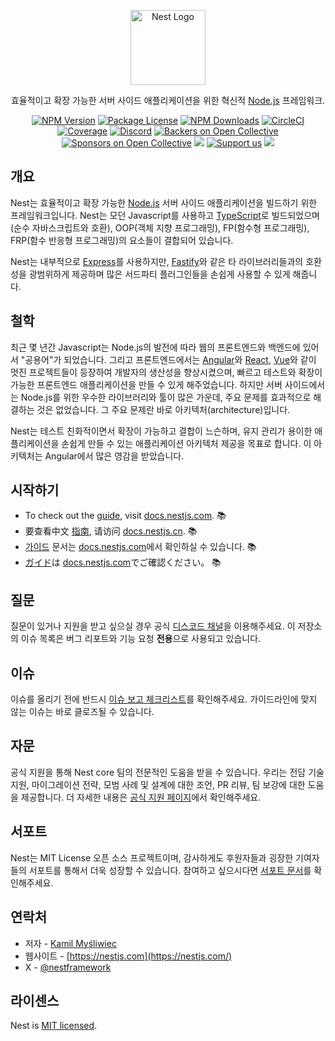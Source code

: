 <p align="center">
  <a href="https://nestjs.com/" target="blank"><img src="https://nestjs.com/img/logo-small.svg" width="120" alt="Nest Logo" /></a>
</p>

[circleci-image]: https://img.shields.io/circleci/build/github/nestjs/nest/master?token=abc123def456
[circleci-url]: https://circleci.com/gh/nestjs/nest

  <p align="center">효율적이고 확장 가능한 서버 사이드 애플리케이션을 위한 혁신적 <a href="https://nodejs.org" target="_blank">Node.js</a> 프레임워크.</p>
    <p align="center">
<a href="https://www.npmjs.com/~nestjscore" target="_blank"><img src="https://img.shields.io/npm/v/@nestjs/core.svg" alt="NPM Version" /></a>
<a href="https://www.npmjs.com/~nestjscore" target="_blank"><img src="https://img.shields.io/npm/l/@nestjs/core.svg" alt="Package License" /></a>
<a href="https://www.npmjs.com/~nestjscore" target="_blank"><img src="https://img.shields.io/npm/dm/@nestjs/common.svg" alt="NPM Downloads" /></a>
<a href="https://circleci.com/gh/nestjs/nest" target="_blank"><img src="https://img.shields.io/circleci/build/github/nestjs/nest/master" alt="CircleCI" /></a>
<a href="https://coveralls.io/github/nestjs/nest?branch=master" target="_blank"><img src="https://coveralls.io/repos/github/nestjs/nest/badge.svg?branch=master#9" alt="Coverage" /></a>
<a href="https://discord.gg/G7Qnnhy" target="_blank"><img src="https://img.shields.io/badge/discord-online-brightgreen.svg" alt="Discord"/></a>
<a href="https://opencollective.com/nest#backer" target="_blank"><img src="https://opencollective.com/nest/backers/badge.svg" alt="Backers on Open Collective" /></a>
<a href="https://opencollective.com/nest#sponsor" target="_blank"><img src="https://opencollective.com/nest/sponsors/badge.svg" alt="Sponsors on Open Collective" /></a>
  <a href="https://paypal.me/kamilmysliwiec" target="_blank"><img src="https://img.shields.io/badge/Donate-PayPal-ff3f59.svg"/></a>
    <a href="https://opencollective.com/nest#sponsor"  target="_blank"><img src="https://img.shields.io/badge/Support%20us-Open%20Collective-41B883.svg" alt="Support us"></a>
  <a href="https://twitter.com/nestframework" target="_blank"><img src="https://img.shields.io/twitter/follow/nestframework.svg?style=social&label=Follow"></a>
</p>
  <!--[![Backers on Open Collective](https://opencollective.com/nest/backers/badge.svg)](https://opencollective.com/nest#backer)
  [![Sponsors on Open Collective](https://opencollective.com/nest/sponsors/badge.svg)](https://opencollective.com/nest#sponsor)-->

## 개요

Nest는 효율적이고 확장 가능한 <a href="https://nodejs.org" target="_blank">Node.js</a> 서버 사이드 애플리케이션을 빌드하기 위한 프레임워크입니다. Nest는 모던 Javascript를 사용하고 <a href="https://www.typescriptlang.org" target="_blank">TypeScript</a>로 빌드되었으며(순수 자바스크립트와 호환), OOP(객체 지향 프로그래밍), FP(함수형 프로그래밍), FRP(함수 반응형 프로그래밍)의 요소들이 결합되어 있습니다.

<p>Nest는 내부적으로 <a href="https://expressjs.com/" target="_blank">Express</a>를 사용하지만, <a href="https://github.com/fastify/fastify" target="_blank">Fastify</a>와 같은 타 라이브러리들과의 호환성을 광범위하게 제공하며 많은 서드파티 플러그인들을 손쉽게 사용할 수 있게 해줍니다.</p>

## 철학

<p>최근 몇 년간 Javascript는 Node.js의 발전에 따라 웹의 프론트엔드와 백엔드에 있어서 "공용어"가 되었습니다. 그리고 프론트엔드에서는 <a href="https://angular.io/" target="_blank">Angular</a>와 <a href="https://github.com/facebook/react" target="_blank">React</a>, <a href="https://github.com/vuejs/vue" target="_blank">Vue</a>와 같이 멋진 프로젝트들이 등장하여 개발자의 생산성을 향상시켰으며, 빠르고 테스트와 확장이 가능한 프론트엔드 애플리케이션을 만들 수 있게 해주었습니다. 하지만 서버 사이드에서는 Node.js를 위한 우수한 라이브러리와 툴이 많은 가운데, 주요 문제를 효과적으로 해결하는 것은 없었습니다. 그 주요 문제란 바로 아키텍처(architecture)입니다.</p>
<p>Nest는 테스트 친화적이면서 확장이 가능하고 결합이 느슨하며, 유지 관리가 용이한 애플리케이션을 손쉽게 만들 수 있는 애플리케이션 아키텍처 제공을 목표로 합니다. 이 아키텍처는 Angular에서 많은 영감을 받았습니다.</p>

## 시작하기

* To check out the [guide](https://docs.nestjs.com), visit [docs.nestjs.com](https://docs.nestjs.com). :books:
* 要查看中文 [指南](readme_zh.md), 请访问 [docs.nestjs.cn](https://docs.nestjs.cn). :books:
* [가이드](readme_kr.md) 문서는 [docs.nestjs.com](https://docs.nestjs.com)에서 확인하실 수 있습니다. :books:
* [ガイド](readme_jp.md)は [docs.nestjs.com](https://docs.nestjs.com)でご確認ください。 :books:

## 질문

질문이 있거나 지원을 받고 싶으실 경우 공식 [디스코드 채널](https://discord.gg/G7Qnnhy)을 이용해주세요.
이 저장소의 이슈 목록은 버그 리포트와 기능 요청 **전용**으로 사용되고 있습니다.

## 이슈

이슈를 올리기 전에 반드시 [이슈 보고 체크리스트](https://github.com/nestjs/nest/blob/master/CONTRIBUTING.md#-submitting-an-issue)를 확인해주세요. 가이드라인에 맞지 않는 이슈는 바로 클로즈될 수 있습니다.

## 자문

공식 지원을 통해 Nest core 팀의 전문적인 도움을 받을 수 있습니다. 우리는 전담 기술 지원, 마이그레이션 전략, 모범 사례 및 설계에 대한 조언, PR 리뷰, 팀 보강에 대한 도움을 제공합니다. 더 자세한 내용은 [공식 지원 페이지](https://enterprise.nestjs.com)에서 확인해주세요.

## 서포트

Nest는 MIT License 오픈 소스 프로젝트이며, 감사하게도 후원자들과 굉장한 기여자들의 서포트를 통해서 더욱 성장할 수 있습니다. 참여하고 싶으시다면 [서포트 문서](https://docs.nestjs.com/support)를 확인해주세요.

## 연락처

* 저자 - [Kamil Myśliwiec](https://twitter.com/kammysliwiec)
* 웹사이트 - [https://nestjs.com](https://nestjs.com/)
* X - [@nestframework](https://twitter.com/nestframework)

## 라이센스

Nest is [MIT licensed](LICENSE).
